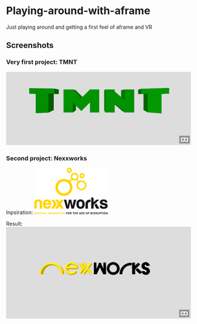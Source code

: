 # Playing-around-with-aframe

Just playing around and getting a first feel of aframe and VR

## Screenshots

### Very first project: TMNT
![TMNT](https://github.com/lanckrietvictor/Playing-around-with-aframe/blob/master/Readme%20Photos/TMNT%203D.png)

### Second project: Nexxworks

Inpsiration:
![logo Nexxworks](https://github.com/lanckrietvictor/Playing-around-with-aframe/blob/master/Readme%20Photos/nexxworksLogo.png)

Result:
![result with aframe](https://github.com/lanckrietvictor/Playing-around-with-aframe/blob/master/Readme%20Photos/VR%20screenshot.png)
